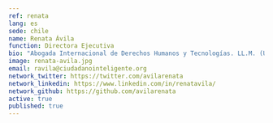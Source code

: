 ```yaml
---
ref: renata
lang: es
sede: chile
name: Renata Ávila
function: Directora Ejecutiva
bio: "Abogada Internacional de Derechos Humanos y Tecnologías. LL.M. (Universidad de Turin). Innovando en la participación política y defendiendo la democracia en la era digital."
image: renata-avila.jpg
email: ravila@ciudadanointeligente.org
network_twitter: https://twitter.com/avilarenata
network_linkedin: https://www.linkedin.com/in/renatavila/
network_github: https://github.com/avilarenata
active: true
published: true
---
```

